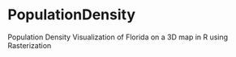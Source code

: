 # PopulationDensity
Population Density Visualization of Florida on a 3D map in R using Rasterization
